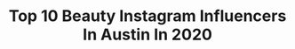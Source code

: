 ---
title: Top 10 Beauty Instagram Influencers In Austin In 2020
description: >-
  Find top beauty Instagram influencers in Austin in 2020. Most popular hashtags: #beauty #badtheologykills #austin #makeupideas.
platform: Instagram
profiles:
  - username: "thickordiiiie"
    fullname: >-
      Thickordie
    location: "United States"
    followers: 83333
    engagement: 103
    commentsToLikes: 0.015155
    id: ck5bwmkpvlzr40i11nkfj7ioo
    verified: false
    hashtags: "#greens, #nippleshowing, #candy, #jungkook"
  - username: "sweetellen883"
    fullname: >-
      Laura
    location: "United States"
    followers: 7731
    engagement: 1458
    commentsToLikes: 0.045858
    id: ck6tuxfmoiz1m0j71t5fjjmuw
    verified: false
    hashtags: "#chicanotattoo, #gluteworkout, #plants, #outgrown"
  - username: "kapbeauty"
    fullname: >-
      KAPBEAUTY      ♥ KARLA♥
    location: "United States"
    followers: 113302
    engagement: 1093
    commentsToLikes: 0.215148
    id: ck13cay98zgj90i19rsxh7u1m
    verified: false
    hashtags: "#morphebabe, #fentycheeksout, #colourpop, #beauteque"
  - username: "revaverma"
    fullname: >-
      Reva Verma | #T1D Advocate
    location: "United States"
    followers: 24609
    engagement: 120
    commentsToLikes: 0.037346
    id: ck14gr8ds6mar0i19abqer8r8
    verified: false
    hashtags: "#sistersquad, #pippa, #reserved, #pink"
  - username: "kazukamax"
    fullname: >-
      Max Magana
    location: "United States"
    followers: 2507
    engagement: 1107
    commentsToLikes: 0.109849
    id: ck6tzsk9iblw40j71fsnboa4o
    verified: false
    hashtags: "#army, #merrychristmas, #soninlaw, #statechamp"
  - username: "derm.talk"
    fullname: >-
      Dr. Jenny Liu
    location: "United States"
    followers: 49863
    engagement: 196
    commentsToLikes: 0.075146
    id: ck6trr3y90llc0j71sqc88ynx
    verified: false
    hashtags: "#roadtomd, #myformerbump, #covidskincare, #vichypartner"
  - username: "witty_rentals"
    fullname: >-
      witty rentals
    location: "United States"
    followers: 15707
    engagement: 121
    commentsToLikes: 0.023599
    id: ck5cajxq9djwk0i11adw1zxpz
    verified: false
    hashtags: "#friendsgiving, #lovewins, #pastelwedding, #holiday"
  - username: "dianavonross"
    fullname: >-
      Diana
    location: "United States"
    followers: 19998
    engagement: 336
    commentsToLikes: 0.265224
    id: ckaosy7wktjr20i78emn6m41t
    verified: false
    hashtags: "#fableticspartner, #myfabletics, #ltksalealert, #breckenridge"
  - username: "shotsbystoney"
    fullname: >-
      Shots by Stoney
    location: "United States"
    followers: 2459
    engagement: 1177
    commentsToLikes: 0.094256
    id: ck14j9ipfj8il0i192q4opkfr
    verified: false
    hashtags: "#pinkphoto, #makeupideas, #freshlook, #naturalhair"
  - username: "thekevingarcia"
    fullname: >-
      Kevin Miguel Garcia
    location: "United States"
    followers: 8048
    engagement: 387
    commentsToLikes: 0.044094
    id: ck14imsdcg6340i19hzzipnou
    verified: false
    hashtags: "#mua, #coronacation, #austintx, #columbus"
---